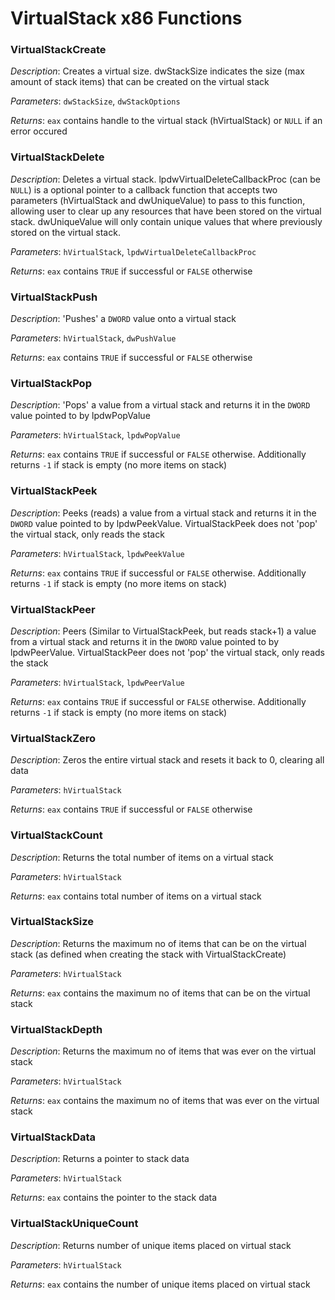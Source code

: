 # VirtualStack x86 Functions

### VirtualStackCreate

*Description*: Creates a virtual size. dwStackSize indicates the size (max amount of stack items) that can be created on the virtual stack

*Parameters*: `dwStackSize`, `dwStackOptions`

*Returns*: `eax` contains handle to the virtual stack (hVirtualStack) or `NULL` if an error occured

### VirtualStackDelete

*Description*: Deletes a virtual stack. lpdwVirtualDeleteCallbackProc (can be `NULL`) is a optional pointer to a callback function that accepts two parameters (hVirtualStack and dwUniqueValue) to pass to this function, allowing user to clear up any resources that have been stored on the virtual stack. dwUniqueValue will only contain unique values that where previously stored on the virtual stack.

*Parameters*: `hVirtualStack`, `lpdwVirtualDeleteCallbackProc`

*Returns*: `eax` contains `TRUE` if successful or `FALSE` otherwise

### VirtualStackPush

*Description*: 'Pushes' a `DWORD` value onto a virtual stack

*Parameters*: `hVirtualStack`, `dwPushValue`

*Returns*: `eax` contains `TRUE` if successful or `FALSE` otherwise

### VirtualStackPop

*Description*: 'Pops' a value from a virtual stack and returns it in the `DWORD` value pointed to by lpdwPopValue

*Parameters*: `hVirtualStack`, `lpdwPopValue`

*Returns*: `eax` contains `TRUE` if successful or `FALSE` otherwise. Additionally returns `-1` if stack is empty (no more items on stack)

### VirtualStackPeek

*Description*: Peeks (reads) a value from a virtual stack and returns it in the `DWORD` value pointed to by lpdwPeekValue. VirtualStackPeek does not 'pop' the virtual stack, only reads the stack

*Parameters*: `hVirtualStack`, `lpdwPeekValue`

*Returns*: `eax` contains `TRUE` if successful or `FALSE` otherwise. Additionally returns `-1` if stack is empty (no more items on stack)

### VirtualStackPeer

*Description*: Peers (Similar to VirtualStackPeek, but reads stack+1) a value from a virtual stack and returns it in the `DWORD` value pointed to by lpdwPeerValue. VirtualStackPeer does not 'pop' the virtual stack, only reads the stack

*Parameters*: `hVirtualStack`, `lpdwPeerValue`

*Returns*: `eax` contains `TRUE` if successful or `FALSE` otherwise. Additionally returns `-1` if stack is empty (no more items on stack)

### VirtualStackZero

*Description*: Zeros the entire virtual stack and resets it back to 0, clearing all data

*Parameters*: `hVirtualStack`

*Returns*: `eax` contains `TRUE` if successful or `FALSE` otherwise

### VirtualStackCount

*Description*: Returns the total number of items on a virtual stack

*Parameters*: `hVirtualStack`

*Returns*: `eax` contains total number of items on a virtual stack

### VirtualStackSize

*Description*: Returns the maximum no of items that can be on the virtual stack (as defined when creating the stack with VirtualStackCreate)

*Parameters*: `hVirtualStack`

*Returns*: `eax` contains the maximum no of items that can be on the virtual stack

### VirtualStackDepth

*Description*: Returns the maximum no of items that was ever on the virtual stack

*Parameters*: `hVirtualStack`

*Returns*: `eax` contains the maximum no of items that was ever on the virtual stack

### VirtualStackData

*Description*: Returns a pointer to stack data

*Parameters*: `hVirtualStack`

*Returns*: `eax` contains the pointer to the stack data

### VirtualStackUniqueCount

*Description*: Returns number of unique items placed on virtual stack

*Parameters*: `hVirtualStack`

*Returns*: `eax` contains the number of unique items placed on virtual stack